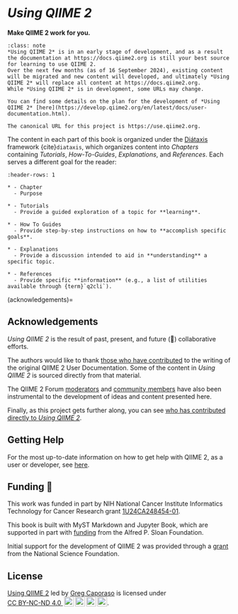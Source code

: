 # *Using QIIME 2*

**Make QIIME 2 work for you.**

```{admonition} Development status of this content
:class: note
*Using QIIME 2* is in an early stage of development, and as a result the documentation at https://docs.qiime2.org is still your best source for learning to use QIIME 2.
Over the next few months (as of 16 September 2024), existing content will be migrated and new content will developed, and ultimately *Using QIIME 2* will replace all content at https://docs.qiime2.org.
While *Using QIIME 2* is in development, some URLs may change.

You can find some details on the plan for the development of *Using QIIME 2* [here](https://develop.qiime2.org/en/latest/docs/user-documentation.html).

The canonical URL for this project is https://use.qiime2.org.
```

The content in each part of this book is organized under the [Diátaxis](https://diataxis.fr/) framework {cite}`diataxis`, which organizes content into *Chapters* containing *Tutorials*, *How-To-Guides*, *Explanations*, and *References*.
Each serves a different goal for the reader:

```{list-table}
:header-rows: 1

* - Chapter
  - Purpose

* - Tutorials
  - Provide a guided exploration of a topic for **learning**.

* - How To Guides
  - Provide step-by-step instructions on how to **accomplish specific goals**.

* - Explanations
  - Provide a discussion intended to aid in **understanding** a specific topic.

* - References
  - Provide specific **information** (e.g., a list of utilities available through {term}`q2cli`).
```


(acknowledgements)=
## Acknowledgements
*Using QIIME 2* is the result of past, present, and future (🤞) collaborative efforts.

The authors would like to thank [those who have contributed](https://github.com/qiime2/docs/graphs/contributors) to the writing of the original QIIME 2 User Documentation.
Some of the content in *Using QIIME 2* is sourced directly from that material.

The QIIME 2 Forum [moderators](https://forum.qiime2.org/g/q2-mods) and [community members](https://forum.qiime2.org/u?order=likes_received&period=all) have also been instrumental to the development of ideas and content presented here.

Finally, as this project gets further along, you can see [who has contributed directly to *Using QIIME 2*](https://github.com/caporaso-lab/using-qiime2/graphs/contributors).


## Getting Help
For the most up-to-date information on how to get help with QIIME 2, as a user or developer, see [here](https://github.com/qiime2/.github/blob/main/SUPPORT.md).

## Funding 🙏

This work was funded in part by NIH National Cancer Institute Informatics Technology for Cancer Research grant [1U24CA248454-01](https://reporter.nih.gov/project-details/9951750).

This book is built with MyST Markdown and Jupyter Book, which are supported in part with [funding](https://sloan.org/grant-detail/6620) from the Alfred P. Sloan Foundation.

Initial support for the development of QIIME 2 was provided through a [grant](https://www.nsf.gov/awardsearch/showAward?AWD_ID=1565100) from the National Science Foundation.

## License

 <p xmlns:cc="http://creativecommons.org/ns#" xmlns:dct="http://purl.org/dc/terms/"><a property="dct:title" rel="cc:attributionURL" href="https://use.qiime2.org">Using QIIME 2</a> led by <a rel="cc:attributionURL dct:creator" property="cc:attributionName" href="https://cap-lab.bio">Greg Caporaso</a> is licensed under <a href="https://creativecommons.org/licenses/by-nc-nd/4.0/?ref=chooser-v1" target="_blank" rel="license noopener noreferrer" style="display:inline-block;">CC BY-NC-ND 4.0 <img style="height:22px!important;margin-left:3px;vertical-align:text-bottom;" src="https://mirrors.creativecommons.org/presskit/icons/cc.svg?ref=chooser-v1" alt=""><img style="height:22px!important;margin-left:3px;vertical-align:text-bottom;" src="https://mirrors.creativecommons.org/presskit/icons/by.svg?ref=chooser-v1" alt=""><img style="height:22px!important;margin-left:3px;vertical-align:text-bottom;" src="https://mirrors.creativecommons.org/presskit/icons/nc.svg?ref=chooser-v1" alt=""><img style="height:22px!important;margin-left:3px;vertical-align:text-bottom;" src="https://mirrors.creativecommons.org/presskit/icons/nd.svg?ref=chooser-v1" alt=""></a>.</p>
